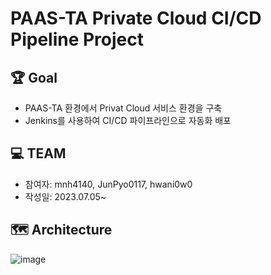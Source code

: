 # PAAS-TA Private Cloud CI/CD Pipeline Project
## 🏆 Goal
- PAAS-TA 환경에서 Privat Cloud 서비스 환경을 구축
- Jenkins를 사용하여 CI/CD 파이프라인으로 자동화 배포
  
## 💻 TEAM
- 참여자: mnh4140, JunPyo0117, hwani0w0
- 작성일: 2023.07.05~

## 🗺️ Architecture
![image](https://github.com/hwani0w0/devops/assets/112611582/93c4bbfc-1c8d-4a29-81ca-2b19ebc84045)
  
